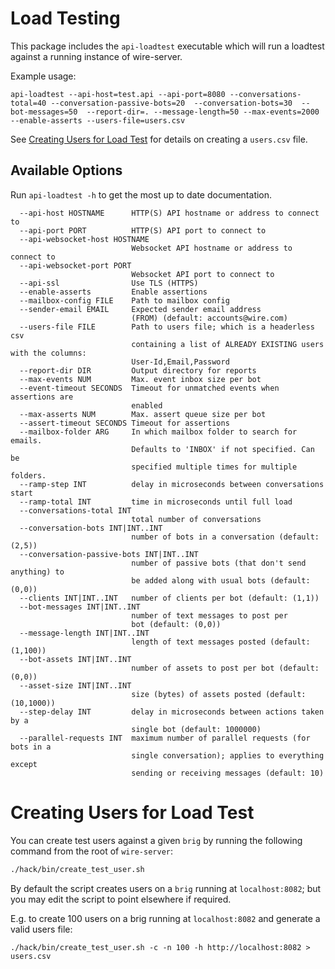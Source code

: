 # Load Testing

This package includes the `api-loadtest` executable which will run a loadtest against
a running instance of wire-server.

Example usage: 

```
api-loadtest --api-host=test.api --api-port=8080 --conversations-total=40 --conversation-passive-bots=20  --conversation-bots=30  --bot-messages=50  --report-dir=. --message-length=50 --max-events=2000  --enable-asserts --users-file=users.csv
```

See [Creating Users for Load Test](#creating-users-for-load-test) for details on creating a `users.csv` file.


## Available Options

Run `api-loadtest -h` to get the most up to date documentation.

```
  --api-host HOSTNAME      HTTP(S) API hostname or address to connect to
  --api-port PORT          HTTP(S) API port to connect to
  --api-websocket-host HOSTNAME
                           Websocket API hostname or address to connect to
  --api-websocket-port PORT
                           Websocket API port to connect to
  --api-ssl                Use TLS (HTTPS)
  --enable-asserts         Enable assertions
  --mailbox-config FILE    Path to mailbox config
  --sender-email EMAIL     Expected sender email address
                           (FROM) (default: accounts@wire.com)
  --users-file FILE        Path to users file; which is a headerless csv
                           containing a list of ALREADY EXISTING users with the columns:
                           User-Id,Email,Password
  --report-dir DIR         Output directory for reports
  --max-events NUM         Max. event inbox size per bot
  --event-timeout SECONDS  Timeout for unmatched events when assertions are
                           enabled
  --max-asserts NUM        Max. assert queue size per bot
  --assert-timeout SECONDS Timeout for assertions
  --mailbox-folder ARG     In which mailbox folder to search for emails.
                           Defaults to 'INBOX' if not specified. Can be
                           specified multiple times for multiple folders.
  --ramp-step INT          delay in microseconds between conversations start
  --ramp-total INT         time in microseconds until full load
  --conversations-total INT
                           total number of conversations
  --conversation-bots INT|INT..INT
                           number of bots in a conversation (default: (2,5))
  --conversation-passive-bots INT|INT..INT
                           number of passive bots (that don't send anything) to
                           be added along with usual bots (default: (0,0))
  --clients INT|INT..INT   number of clients per bot (default: (1,1))
  --bot-messages INT|INT..INT
                           number of text messages to post per
                           bot (default: (0,0))
  --message-length INT|INT..INT
                           length of text messages posted (default: (1,100))
  --bot-assets INT|INT..INT
                           number of assets to post per bot (default: (0,0))
  --asset-size INT|INT..INT
                           size (bytes) of assets posted (default: (10,1000))
  --step-delay INT         delay in microseconds between actions taken by a
                           single bot (default: 1000000)
  --parallel-requests INT  maximum number of parallel requests (for bots in a
                           single conversation); applies to everything except
                           sending or receiving messages (default: 10)
```

# Creating Users for Load Test

You can create test users against a given `brig` by running the following
command from the root of `wire-server`:

```bash
./hack/bin/create_test_user.sh 
```

By default the script creates users on a `brig` running at `localhost:8082`;
but you may edit the script to point elsewhere if required.

E.g. to create 100 users on a brig running at `localhost:8082` and generate a valid users file:

```shell
./hack/bin/create_test_user.sh -c -n 100 -h http://localhost:8082 > users.csv
```
